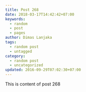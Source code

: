 ```yaml
---
title: Post 268
date: 2018-03-17T14:42:42+07:00
keywords:
  - random
  - post
  - pages
author: Dimas Lanjaka
tags:
  - random post
  - untagged
category:
  - random post
  - uncategorized
updated: 2016-09-29T07:02:30+07:00
---
```

This is content of post 268